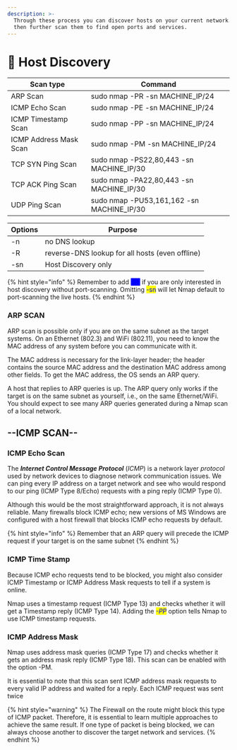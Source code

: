 ```yaml
---
description: >-
  Through these process you can discover hosts on your current network. You can
  then further scan them to find open ports and services.
---
```


# 👾 Host Discovery



| Scan type              | Command                                    |
| ---------------------- | ------------------------------------------ |
| ARP Scan               | sudo nmap -PR -sn MACHINE\_IP/24           |
| ICMP Echo Scan         | sudo nmap -PE -sn MACHINE\_IP/24           |
| ICMP Timestamp Scan    | sudo nmap -PP -sn MACHINE\_IP/24           |
| ICMP Address Mask Scan | sudo nmap -PM -sn MACHINE\_IP/24           |
| TCP SYN Ping Scan      | sudo nmap -PS22,80,443 -sn MACHINE\_IP/30  |
| TCP ACK Ping Scan      | sudo nmap -PA22,80,443 -sn MACHINE\_IP/30  |
| UDP Ping Scan          | sudo nmap -PU53,161,162 -sn MACHINE\_IP/30 |

| Options | Purpose                                         |
| ------- | ----------------------------------------------- |
| -n      | no DNS lookup                                   |
| -R      | reverse-DNS lookup for all hosts (even offline) |
| -sn     | Host Discovery only                             |

{% hint style="info" %}
Remember to add <mark style="color:blue;background-color:blue;">`-sn`</mark> if you are only interested in host discovery without port-scanning. Omitting <mark style="color:blue;">-sn</mark> will let Nmap default to port-scanning the live hosts.
{% endhint %}

### ARP SCAN

ARP scan is possible only if you are on the same subnet as the target systems. On an Ethernet (802.3) and WiFi (802.11), you need to know the MAC address of any system before you can communicate with it.&#x20;

The MAC address is necessary for the link-layer header; the header contains the source MAC address and the destination MAC address among other fields. To get the MAC address, the OS sends an ARP query.&#x20;

A host that replies to ARP queries is up. The ARP query only works if the target is on the same subnet as yourself, i.e., on the same Ethernet/WiFi. You should expect to see many ARP queries generated during a Nmap scan of a local network.

## --ICMP SCAN--

### ICMP Echo Scan

The _**Internet Control Message Protocol**_ (_ICMP_) is a network layer _protocol_ used by network devices to diagnose network communication issues. We can ping every IP address on a target network and see who would respond to our ping (ICMP Type 8/Echo) requests with a ping reply (ICMP Type 0).&#x20;

Although this would be the most straightforward approach, it is not always reliable. Many firewalls block ICMP echo; new versions of MS Windows are configured with a host firewall that blocks ICMP echo requests by default.&#x20;

{% hint style="info" %}
Remember that an ARP query will precede the ICMP request if your target is on the same subnet
{% endhint %}

### ICMP Time Stamp

Because ICMP echo requests tend to be blocked, you might also consider ICMP Timestamp or ICMP Address Mask requests to tell if a system is online.&#x20;

Nmap uses a timestamp request (ICMP Type 13) and checks whether it will get a Timestamp reply (ICMP Type 14). Adding the _<mark style="color:blue;">-PP</mark>_ option tells Nmap to use ICMP timestamp requests.

### ICMP Address Mask

Nmap uses address mask queries (ICMP Type 17) and checks whether it gets an address mask reply (ICMP Type 18). This scan can be enabled with the option -PM.

It is essential to note that this scan sent ICMP address mask requests to every valid IP address and waited for a reply. Each ICMP request was sent twice

{% hint style="warning" %}
The Firewall on the route might block this type of ICMP packet. Therefore, it is essential to learn multiple approaches to achieve the same result. If one type of packet is being blocked, we can always choose another to discover the target network and services.
{% endhint %}

##
